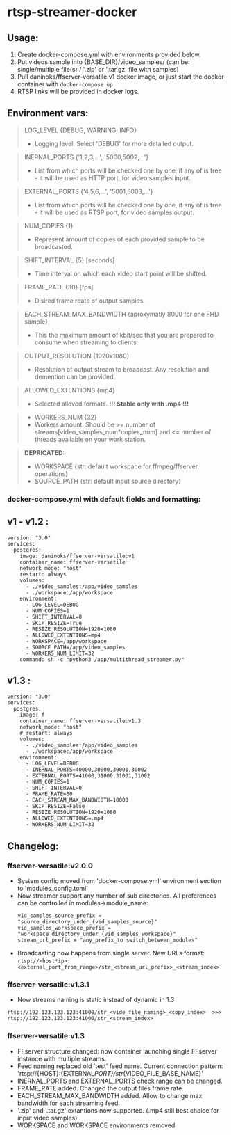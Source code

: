 # rtsp-streamer-docker

## Usage:

1. Create docker-compose.yml with environments provided below.
2. Put videos sample into {BASE_DIR}/video_samples/ (can be: single/multiple file(s) / '.zip' or '.tar.gz' file with samples)
3. Pull daninoks/ffserver-versatile:v1 docker image, or just start the docker container with `docker-compose up`
4. RTSP links will be provided in docker logs.

## Environment vars:

> LOG_LEVEL {DEBUG, WARNING, INFO}
>
> - Logging level. Select 'DEBUG' for more detailed output.

> INERNAL_PORTS {'1,2,3,...', '5000,5002,...'}
>
> - List from which ports will be checked one by one, if any of is free - it will be used as HTTP port, for video samples input.

> EXTERNAL_PORTS {'4,5,6,...', '5001,5003,...'}
>
> - List from which ports will be checked one by one, if any of is free - it will be used as RTSP port, for video samples output.

> NUM_COPIES {1}
>
> - Represent amount of copies of each provided sample to be broadcasted.

> SHIFT_INTERVAL {5} [seconds]
>
> - Time interval on which each video start point will be shifted.

> FRAME_RATE {30} [fps]
>
> - Disired frame reate of output samples.

> EACH_STREAM_MAX_BANDWIDTH {aproxymatly 8000 for one FHD sample}
>
> - This the maximum amount of kbit/sec that you are prepared to consume when streaming to clients.

> OUTPUT_RESOLUTION {1920x1080}
>
> - Resolution of output stream to broadcast. Any resolution and demention can be provided.

> ALLOWED_EXTENTIONS {mp4}
>
> - Selected alloved formats.
>   **!!! Stable only with .mp4 !!!**

> - WORKERS_NUM {32}
> - Workers amount. Should be >= number of streams[video_samples_num*copies_num] and <= number of threads available on your work station.

> **DEPRICATED:**
>
> - WORKSPACE {str: default workspace for ffmpeg/ffserver operations}
> - SOURCE_PATH {str: default input source directory}

### docker-compose.yml with default fields and formatting:

## v1 - v1.2 :

```
version: "3.0"
services:
  postgres:
    image: daninoks/ffserver-versatile:v1
    container_name: ffserver-versatile
    network_mode: "host"
    restart: always
    volumes:
      - ./video_samples:/app/video_samples
      - ./workspace:/app/workspace
    environment:
      - LOG_LEVEL=DEBUG
      - NUM_COPIES=1
      - SHIFT_INTERVAL=0
      - SKIP_RESIZE=True
      - RESIZE_RESOLUTION=1920x1080
      - ALLOWED_EXTENTIONS=mp4
      - WORKSPACE=/app/workspace
      - SOURCE_PATH=/app/video_samples
      - WORKERS_NUM_LIMIT=32
    command: sh -c "python3 /app/multithread_streamer.py"
```

## v1.3 :

```
version: "3.0"
services:
  postgres:
    image: f
    container_name: ffserver-versatile:v1.3
    network_mode: "host"
    # restart: always
    volumes:
      - ./video_samples:/app/video_samples
      - ./workspace:/app/workspace
    environment:
      - LOG_LEVEL=DEBUG
      - INERNAL_PORTS=40000,30000,30001,30002
      - EXTERNAL_PORTS=41000,31000,31001,31002
      - NUM_COPIES=1
      - SHIFT_INTERVAL=0
      - FRAME_RATE=30
      - EACH_STREAM_MAX_BANDWIDTH=10000
      - SKIP_RESIZE=False
      - RESIZE_RESOLUTION=1920x1080
      - ALLOWED_EXTENTIONS=.mp4
      - WORKERS_NUM_LIMIT=32
```

## Changelog:

### ffserver-versatile:v2.0.0

- System config moved from 'docker-compose.yml' environment section to 'modules_config.toml'
- Now streamer support any number of sub directories. All preferences can be controlled in modules->module_name:
  ```
  vid_samples_source_prefix = "source_directory_under_{vid_samples_source}"
  vid_samples_workspace_prefix = "workspace_directory_under_{vid_samples_workspace}"
  stream_url_prefix = "any_prefix_to switch_between_modules"
  ```
- Broadcasting now happens from single server.
  New URLs format:
  `rtsp://<host*ip>:<external_port_from_range>/str_<stream_url_prefix>_<stream_index>`

### ffserver-versatile:v1.3.1

- Now streams naming is static instead of dynamic in 1.3

`rtsp://192.123.123.123:41000/str_<vide_file_naming>_<copy_index>  >>>  rtsp://192.123.123.123:41000/str_<stream_index>`

### ffserver-versatile:v1.3

- FFserver structure changed: now container launching single FFserver instance with multiple streams.
- Feed naming replaced old 'test' feed name. Current connection pattern: 'rtsp://{HOST}:{EXTERNAL*PORT}/str*{VIDEO_FILE_BASE_NAME}'
- INERNAL_PORTS and EXTERNAL_PORTS check range can be changed.
- FRAME_RATE added. Changed the output files frame rate.
- EACH_STREAM_MAX_BANDWIDTH added. Allow to change max bandwidth for each streaming feed.
- '.zip' and '.tar.gz' extantions now supported. (.mp4 still best choice for input video samples)
- WORKSPACE and WORKSPACE environments removed
